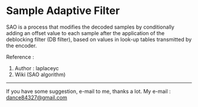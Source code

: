 # Sample Adaptive Filter
SAO is a process that modifies the decoded samples by conditionally adding an offset value to each sample after the application
of the deblocking filter (DB filter), based on values in look-up tables transmitted by the encoder.

Reference : 
1. Author : laplaceyc
2. Wiki (SAO algorithm)

---------------------------------------------------------------

If you have some suggestion, e-mail to me, thanks a lot.
My e-mail : dance84327@gmail.com
